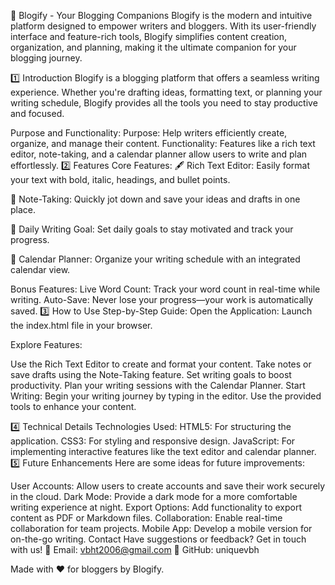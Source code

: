🌟 Blogify - Your Blogging Companions
Blogify is the modern and intuitive platform designed to empower writers and bloggers. With its user-friendly interface and feature-rich tools, Blogify simplifies content creation, organization, and planning, making it the ultimate companion for your blogging journey.

1️⃣ Introduction
Blogify is a blogging platform that offers a seamless writing experience. Whether you're drafting ideas, formatting text, or planning your writing schedule, Blogify provides all the tools you need to stay productive and focused.

Purpose and Functionality:
Purpose: Help writers efficiently create, organize, and manage their content.
Functionality: Features like a rich text editor, note-taking, and a calendar planner allow users to write and plan effortlessly.
2️⃣ Features
Core Features:
🖋 Rich Text Editor:
Easily format your text with bold, italic, headings, and bullet points.

📝 Note-Taking:
Quickly jot down and save your ideas and drafts in one place.

🎯 Daily Writing Goal:
Set daily goals to stay motivated and track your progress.

📅 Calendar Planner:
Organize your writing schedule with an integrated calendar view.

Bonus Features:
Live Word Count: Track your word count in real-time while writing.
Auto-Save: Never lose your progress—your work is automatically saved.
3️⃣ How to Use
Step-by-Step Guide:
Open the Application:
Launch the index.html file in your browser.

Explore Features:

Use the Rich Text Editor to create and format your content.
Take notes or save drafts using the Note-Taking feature.
Set writing goals to boost productivity.
Plan your writing sessions with the Calendar Planner.
Start Writing:
Begin your writing journey by typing in the editor. Use the provided tools to enhance your content.

4️⃣ Technical Details
Technologies Used:
HTML5: For structuring the application.
CSS3: For styling and responsive design.
JavaScript: For implementing interactive features like the text editor and calendar planner.
5️⃣ Future Enhancements
Here are some ideas for future improvements:

User Accounts: Allow users to create accounts and save their work securely in the cloud.
Dark Mode: Provide a dark mode for a more comfortable writing experience at night.
Export Options: Add functionality to export content as PDF or Markdown files.
Collaboration: Enable real-time collaboration for team projects.
Mobile App: Develop a mobile version for on-the-go writing.
Contact
Have suggestions or feedback? Get in touch with us!
📧 Email: vbht2006@gmail.com
🐙 GitHub: uniquevbh

Made with ❤️ for bloggers by Blogify.
